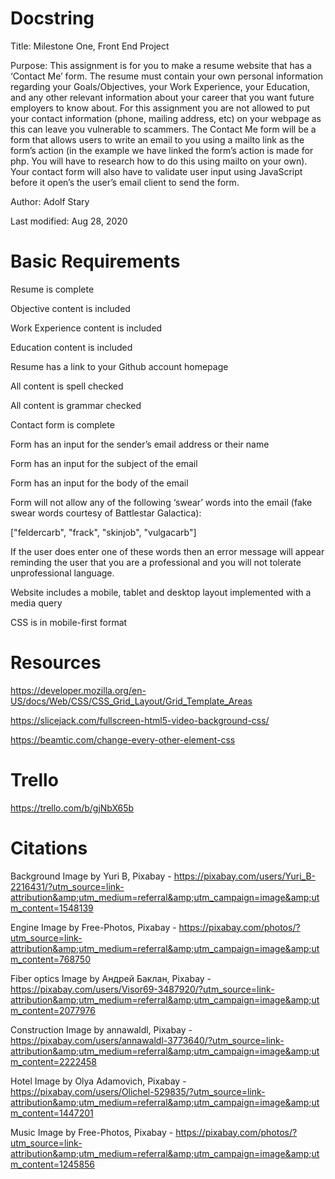 # Docstring
Title: Milestone One, Front End Project


Purpose: This assignment is for you to make a resume website that has a ‘Contact Me’ form. The resume must contain your own personal information regarding your Goals/Objectives, your Work Experience, your Education, and any other relevant information about your career that you want future employers to know about. For this assignment you are not allowed to put your contact information (phone, mailing address, etc) on your webpage as this can leave you vulnerable to scammers. The Contact Me form will be a form that allows users to write an email to you using a mailto link as the form’s action (in the example we have linked the form’s action is made for php. You will have to research how to do this using mailto on your own). Your contact form will also have to validate user input using JavaScript before it open’s the user’s email client to send the form.


Author: Adolf Stary


Last modified: Aug 28, 2020



# Basic Requirements
Resume is complete

Objective content is included

Work Experience content is included

Education content is included

Resume has a link to your Github account homepage

All content is spell checked

All content is grammar checked

Contact form is complete

Form has an input for the sender’s email address or their name

Form has an input for the subject of the email

Form has an input for the body of the email

Form will not allow any of the following ‘swear’ words into the email (fake swear words courtesy of Battlestar Galactica):

["feldercarb", "frack", "skinjob", "vulgacarb"]

If the user does enter one of these words then an error message will appear reminding the user that you are a professional and you will not tolerate unprofessional language.

Website includes a mobile, tablet and desktop layout implemented with a media query

CSS is in mobile-first format








# Resources
https://developer.mozilla.org/en-US/docs/Web/CSS/CSS_Grid_Layout/Grid_Template_Areas

https://slicejack.com/fullscreen-html5-video-background-css/

https://beamtic.com/change-every-other-element-css




# Trello
https://trello.com/b/gjNbX65b



# Citations

Background Image by Yuri B, Pixabay - https://pixabay.com/users/Yuri_B-2216431/?utm_source=link-attribution&amp;utm_medium=referral&amp;utm_campaign=image&amp;utm_content=1548139


Engine Image by Free-Photos, Pixabay - https://pixabay.com/photos/?utm_source=link-attribution&amp;utm_medium=referral&amp;utm_campaign=image&amp;utm_content=768750


Fiber optics Image by Андрей Баклан, Pixabay - https://pixabay.com/users/Visor69-3487920/?utm_source=link-attribution&amp;utm_medium=referral&amp;utm_campaign=image&amp;utm_content=2077976


Construction Image by annawaldl, Pixabay - https://pixabay.com/users/annawaldl-3773640/?utm_source=link-attribution&amp;utm_medium=referral&amp;utm_campaign=image&amp;utm_content=2222458


Hotel Image by Olya Adamovich, Pixabay - https://pixabay.com/users/Olichel-529835/?utm_source=link-attribution&amp;utm_medium=referral&amp;utm_campaign=image&amp;utm_content=1447201


Music Image by Free-Photos, Pixabay - https://pixabay.com/photos/?utm_source=link-attribution&amp;utm_medium=referral&amp;utm_campaign=image&amp;utm_content=1245856